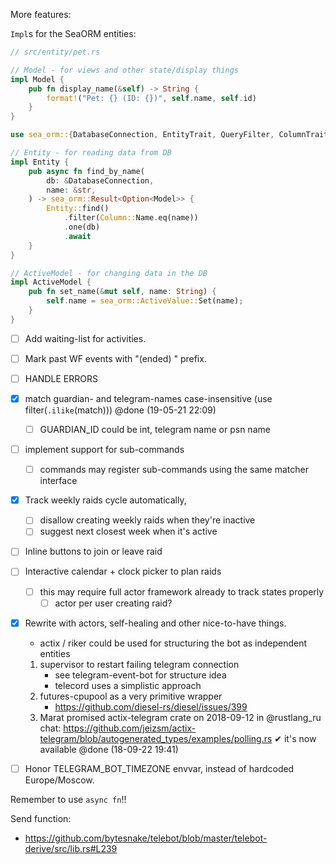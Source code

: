 More features:

`Impl`s for the SeaORM entities:

```rust
// src/entity/pet.rs

// Model - for views and other state/display things
impl Model {
    pub fn display_name(&self) -> String {
        format!("Pet: {} (ID: {})", self.name, self.id)
    }
}

use sea_orm::{DatabaseConnection, EntityTrait, QueryFilter, ColumnTrait};

// Entity - for reading data from DB
impl Entity {
    pub async fn find_by_name(
        db: &DatabaseConnection,
        name: &str,
    ) -> sea_orm::Result<Option<Model>> {
        Entity::find()
            .filter(Column::Name.eq(name))
            .one(db)
            .await
    }
}

// ActiveModel - for changing data in the DB
impl ActiveModel {
    pub fn set_name(&mut self, name: String) {
        self.name = sea_orm::ActiveValue::Set(name);
    }
}
```


- [ ] Add waiting-list for activities.

- [ ] Mark past WF events with "(ended) " prefix.
- [ ] HANDLE ERRORS
- [x] match guardian- and telegram-names case-insensitive (use filter(`.ilike`(match))) @done (19-05-21 22:09)
   - [ ] GUARDIAN_ID could be int, telegram name or psn name
- [ ] implement support for sub-commands
   - [ ] commands may register sub-commands using the same matcher interface
- [x] Track weekly raids cycle automatically,
   - [ ] disallow creating weekly raids when they're inactive
   - [ ] suggest next closest week when it's active
- [ ] Inline buttons to join or leave raid
- [ ] Interactive calendar + clock picker to plan raids
   - [ ] this may require full actor framework already to track states properly
     - [ ] actor per user creating raid?
- [x] Rewrite with actors, self-healing and other nice-to-have things.
   - actix / riker could be used for structuring the bot as independent entities
    1. supervisor to restart failing telegram connection
       - see telegram-event-bot for structure idea
       - telecord uses a simplistic approach
    3. futures-cpupool as a very primitive wrapper
       - https://github.com/diesel-rs/diesel/issues/399
    6. Marat promised actix-telegram crate on 2018-09-12 in @rustlang_ru chat:
        https://github.com/jeizsm/actix-telegram/blob/autogenerated_types/examples/polling.rs
        ✔ it's now available @done (18-09-22 19:41)
- [ ] Honor TELEGRAM_BOT_TIMEZONE envvar, instead of hardcoded Europe/Moscow.

Remember to use `async fn`!!

Send function:
- https://github.com/bytesnake/telebot/blob/master/telebot-derive/src/lib.rs#L239
